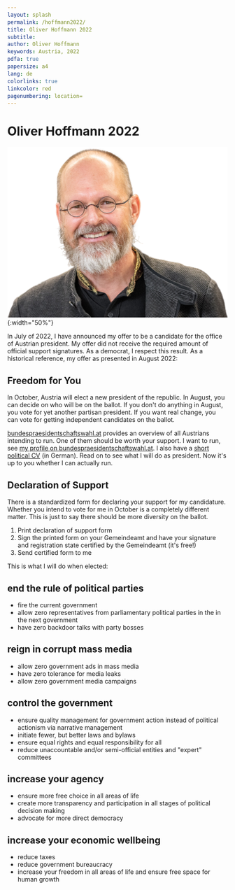 ```yaml
---
layout: splash
permalink: /hoffmann2022/
title: Oliver Hoffmann 2022
subtitle: 
author: Oliver Hoffmann
keywords: Austria, 2022
pdfa: true
papersize: a4
lang: de
colorlinks: true
linkcolor: red
pagenumbering: location=
---
```


# Oliver Hoffmann 2022

![Oliver Hoffmann](/assets/images/2022-07-20-Oliver-Hoffmann-scaled.png){:width="50%"}

In July of 2022, I have announced my offer to be a candidate for the office of Austrian president.
My offer did not receive the required amount of official support signatures.
As a democrat, I respect this result.
As a historical reference, my offer as presented in August 2022:

## Freedom for You

In October, Austria will elect a new president of the republic.
In August, you can decide on who will be on the ballot.
If you don't do anything in August, you vote for yet another partisan president.
If you want real change, you can vote for getting independent candidates on the ballot.

[bundespraesidentschaftswahl.at](http://www.bundespraesidentschaftswahl.at) provides an overview of all Austrians intending to run.
One of them should be worth your support.
I want to run, see [my profile on bundespraesidentschaftswahl.at](http://www.bundespraesidentschaftswahl.at/oliver-hoffmann.html).
I also have a [short political CV](https://www.demokratie.at/ueber) (in German).
Read on to see what I will do as president.
Now it's up to you whether I can actually run.

## Declaration of Support

There is a standardized form for declaring your support for my candidature.
Whether you intend to vote for me in October is a completely different matter.
This is just to say there should be more diversity on the ballot.

1. Print declaration of support form
2. Sign the printed form on your Gemeindeamt and have your signature and registration state certified by the Gemeindeamt (it's free!)
3. Send certified form to me 

This is what I will do when elected:

## end the rule of political parties

* fire the current government
* allow zero representatives from parliamentary political parties in the in the next government
* have zero backdoor talks with party bosses

## reign in corrupt mass media

* allow zero government ads in mass media
* have zero tolerance for media leaks
* allow zero government media campaigns

## control the government

* ensure quality management for government action instead of political actionism via narrative management
* initiate fewer, but better laws and bylaws
* ensure equal rights and equal responsibility for all
* reduce unaccountable and/or semi-official entities and "expert" committees

## increase your agency

* ensure more free choice in all areas of life
* create more transparency and participation in all stages of political decision making
* advocate for more direct democracy

## increase your economic wellbeing

* reduce taxes
* reduce government bureaucracy
* increase your freedom in all areas of life and ensure free space for human growth
